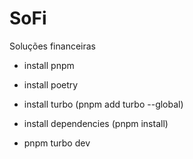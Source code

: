 # SoFi

Soluções financeiras

- install pnpm

- install poetry

- install turbo (pnpm add turbo --global)

- install dependencies (pnpm install)

- pnpm turbo dev
